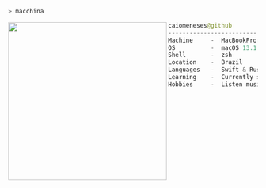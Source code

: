 ```zsh
> macchina
```

<img align="left" src="https://pbs.twimg.com/media/EdEp4C7WsAEemmC?format=png&name=small" width="320"/>

```swift
caiomeneses@github
-------------------------
Machine     -  MacBookPro M1 2020
OS          -  macOS 13.1 Ventura
Shell       -  zsh
Location    -  Brazil
Languages   -  Swift & Rust
Learning    -  Currently studying more about Swift
Hobbies     -  Listen music and gaming
```
